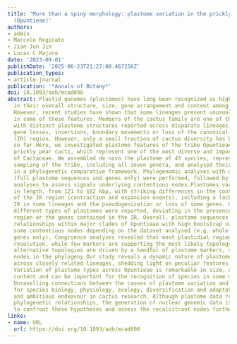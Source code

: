 ```yaml
---
title: 'More than a spiny morphology: plastome variation in the prickly pear cacti
  (Opuntieae)'
authors:
- admin
- Marcelo Reginato
- Jian-Jun Jin
- Lucas C Majure
date: '2023-09-01'
publishDate: '2025-06-23T21:27:00.467256Z'
publication_types:
- article-journal
publication: '*Annals of Botany*'
doi: 10.1093/aob/mcad098
abstract: Plastid genomes (plastomes) have long been recognized as highly conserved
  in their overall structure, size, gene arrangement and content among land plants.
  However, recent studies have shown that some lineages present unusual variations
  in some of these features. Members of the cactus family are one of these lineages,
  with distinct plastome structures reported across disparate lineages, including
  gene losses, inversions, boundary movements or loss of the canonical inverted repeat
  (IR) region. However, only a small fraction of cactus diversity has been analysed
  so far.Here, we investigated plastome features of the tribe Opuntieae, the remarkable
  prickly pear cacti, which represent one of the most diverse and important lineages
  of Cactaceae. We assembled de novo the plastome of 43 species, representing a comprehensive
  sampling of the tribe, including all seven genera, and analysed their evolution
  in a phylogenetic comparative framework. Phylogenomic analyses with different datasets
  (full plastome sequences and genes only) were performed, followed by congruence
  analyses to assess signals underlying contentious nodes.Plastomes varied considerably
  in length, from 121 to 162 kbp, with striking differences in the content and size
  of the IR region (contraction and expansion events), including a lack of the canonical
  IR in some lineages and the pseudogenization or loss of some genes. Overall, nine
  different types of plastomes were reported, deviating in the presence of the IR
  region or the genes contained in the IR. Overall, plastome sequences resolved phylogenetic
  relationships within major clades of Opuntieae with high bootstrap values but presented
  some contentious nodes depending on the dataset analysed (e.g. whole plastome vs.
  genes only). Congruence analyses revealed that most plastidial regions lack phylogenetic
  resolution, while few markers are supporting the most likely topology. Likewise,
  alternative topologies are driven by a handful of plastome markers, suggesting recalcitrant
  nodes in the phylogeny.Our study reveals a dynamic nature of plastome evolution
  across closely related lineages, shedding light on peculiar features of plastomes.
  Variation of plastome types across Opuntieae is remarkable in size, structure and
  content and can be important for the recognition of species in some major clades.
  Unravelling connections between the causes of plastome variation and the consequences
  for species biology, physiology, ecology, diversification and adaptation is a promising
  and ambitious endeavour in cactus research. Although plastome data resolved major
  phylogenetic relationships, the generation of nuclear genomic data is necessary
  to confront these hypotheses and assess the recalcitrant nodes further.
links:
- name: URL
  url: https://doi.org/10.1093/aob/mcad098
---
```

